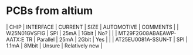 # PCBs from altium

| CHIP  | INTERFACE   | CURRENT | SIZE | AUTOMOTIVE | COMMENTS |
| W25N01GVSFIG  | SPI   | 25mA | 1Gbit | No? | |
| MT29F2G08ABAEAWP-AATX:E TR
  | Parallel   | 25mA | 2Gbit | Yes | |
| AT25EU0081A-SSUN-T
  | SPI   | 1.1mA | 8Mbit | Unsure | Relatively new |
